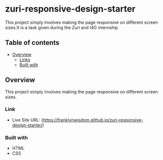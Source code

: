 # zuri-responsive-design-starter

This project simply involves making the page responsive on different screen sizes.It is a task given during the Zuri and I4G internship

## Table of contents

- [Overview](#overview)
  - [Links](#links)
  - [Built with](#built-with)

## Overview
This project simply involves making the page responsive on different screen sizes.

### Link
- Live Site URL: (https://franklynwisdom.github.io/zuri-responsive-design-starter/)

### Built with

- HTML
- CSS

